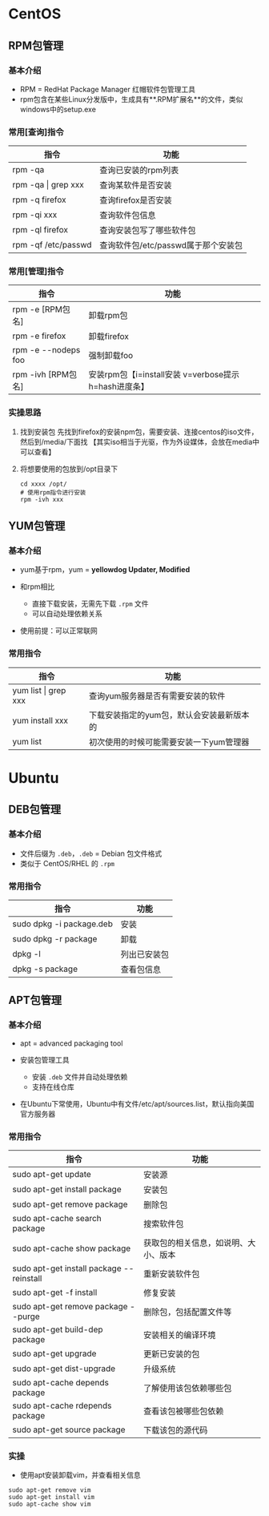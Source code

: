 # CentOS

## RPM包管理

### 基本介绍

- RPM = RedHat Package Manager 红帽软件包管理工具
- rpm包含在某些Linux分发版中，生成具有**.RPM扩展名**的文件，类似windows中的setup.exe

### 常用[查询]指令

| 指令                | 功能                                |
| ------------------- | ----------------------------------- |
| rpm -qa             | 查询已安装的rpm列表                 |
| rpm -qa \| grep xxx | 查询某软件是否安装                  |
| rpm -q firefox      | 查询firefox是否安装                 |
| rpm -qi xxx         | 查询软件包信息                      |
| rpm -ql firefox     | 查询安装包写了哪些软件包            |
| rpm -qf /etc/passwd | 查询软件包/etc/passwd属于那个安装包 |

### 常用[管理]指令

| 指令                | 功能                                                   |
| ------------------- | ------------------------------------------------------ |
| rpm -e [RPM包名]    | 卸载rpm包                                              |
| rpm -e firefox      | 卸载firefox                                            |
| rpm -e --nodeps foo | 强制卸载foo                                            |
| rpm -ivh [RPM包名]  | 安装rpm包【i=install安装  v=verbose提示 h=hash进度条】 |

### 实操思路

1. 找到安装包
   先找到firefox的安装npm包，需要安装、连接centos的iso文件，然后到/media/下面找
   【其实iso相当于光驱，作为外设媒体，会放在media中可以查看】

2. 将想要使用的包放到/opt目录下
   ```shell
   cd xxxx /opt/
   # 使用rpm指令进行安装
   rpm -ivh xxx
   ```

## YUM包管理

### 基本介绍

- yum基于rpm，yum = **yellowdog Updater, Modified** 
- 和rpm相比
  - 直接下载安装，无需先下载 `.rpm` 文件
  - 可以自动处理依赖关系

- 使用前提：可以正常联网

### 常用指令

| 指令                  | 功能                                      |
| --------------------- | ----------------------------------------- |
| yum  list \| grep xxx | 查询yum服务器是否有需要安装的软件         |
| yum  install xxx      | 下载安装指定的yum包，默认会安装最新版本的 |
| yum  list             | 初次使用的时候可能需要安装一下yum管理器   |

# Ubuntu

## DEB包管理

### 基本介绍

- 文件后缀为 `.deb`，`.deb` = Debian 包文件格式
- 类似于 CentOS/RHEL 的 `.rpm`

### 常用指令

| 指令                     | 功能         |
| ------------------------ | ------------ |
| sudo dpkg -i package.deb | 安装         |
| sudo dpkg -r package     | 卸载         |
| dpkg -l                  | 列出已安装包 |
| dpkg -s package          | 查看包信息   |

## APT包管理

### 基本介绍

- apt = advanced packaging tool
- 安装包管理工具
  - 安装 `.deb` 文件并自动处理依赖
  - 支持在线仓库

- 在Ubuntu下常使用，Ubuntu中有文件/etc/apt/sources.list，默认指向美国官方服务器

### 常用指令

| 指令                                      | 功能                                 |
| ----------------------------------------- | ------------------------------------ |
| sudo  apt-get update                      | 安装源                               |
| sudo  apt-get install package             | 安装包                               |
| sudo  apt-get remove package              | 删除包                               |
| sudo  apt-cache search package            | 搜索软件包                           |
| sudo  apt-cache show package              | 获取包的相关信息，如说明、大小、版本 |
| sudo  apt-get install package --reinstall | 重新安装软件包                       |
| sudo  apt-get -f install                  | 修复安装                             |
| sudo  apt-get remove package --purge      | 删除包，包括配置文件等               |
| sudo  apt-get build-dep package           | 安装相关的编译环境                   |
| sudo  apt-get upgrade                     | 更新已安装的包                       |
| sudo  apt-get dist-upgrade                | 升级系统                             |
| sudo  apt-cache depends package           | 了解使用该包依赖哪些包               |
| sudo  apt-cache rdepends package          | 查看该包被哪些包依赖                 |
| sudo  apt-get source package              | 下载该包的源代码                     |

### 实操

- 使用apt安装卸载vim，并查看相关信息
```shell
sudo apt-get remove vim
sudo apt-get install vim
sudo apt-cache show vim
```
